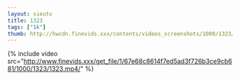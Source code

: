 ```yaml
--- 
layout: sieutv
title: 1323
tags: ["1k"]
thumb: http://hwcdn.finevids.xxx/contents/videos_screenshots/1000/1323/preview.mp4.jpg
---
```

{% include video src="http://www.finevids.xxx/get_file/1/67e68c8614f7ed5ad3f726b3ce9cb681/1000/1323/1323.mp4/" %} 
